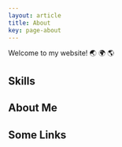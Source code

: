 ```yaml
---
layout: article
title: About
key: page-about
---
```


Welcome to my website! :earth_asia: :earth_africa: :earth_americas:


## Skills


<!--more-->

## About Me



## Some Links

